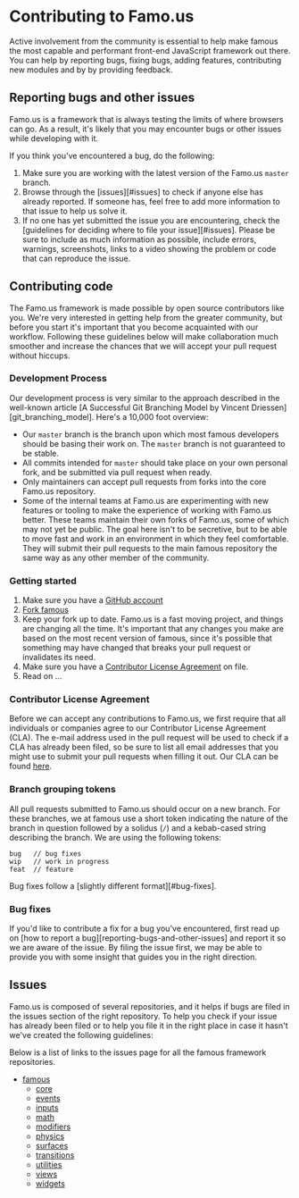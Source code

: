 # Contributing to Famo.us

Active involvement from the community is essential to help make famous the most
capable and performant front-end JavaScript framework out there. You can help by
reporting bugs, fixing bugs, adding features, contributing new modules and by
by providing feedback.


## Reporting bugs and other issues

Famo.us is a framework that is always testing the limits of where browsers can go. As a result, it's likely that you may encounter bugs or other issues while developing with it.

If you think you've encountered a bug, do the following:

1. Make sure you are working with the latest version of the Famo.us `master` branch.
2. Browse through the [issues][#issues] to check if
   anyone else has already reported. If someone has, feel free to add more
   information to that issue to help us solve it.
3. If no one has yet submitted the issue you are encountering, check the
   [guidelines for deciding where to file your issue][#issues]. Please be sure
   to include as much information as possible, include errors, warnings,
   screenshots, links to a video showing the problem or code that can reproduce
   the issue.


## Contributing code

The Famo.us framework is made possible by open source
contributors like you. We're very interested in getting help from the greater
community, but before you start it's important that you become acquainted with
our workflow. Following these guidelines below will make collaboration much
smoother and increase the chances that we will accept your pull request without
hiccups.


### Development Process

Our development process is very similar to the approach
described in the well-known article [A Successful Git Branching Model by Vincent
Driessen][git_branching_model]. Here's a 10,000 foot overview:

* Our `master` branch is the branch upon which most
  famous developers should be basing their work on. The `master` branch is not guaranteed to be stable.
* All commits intended for `master` should take place on your own personal
  fork, and be submitted via pull request when ready.
* Only maintainers can accept pull requests from forks into the core Famo.us
  repository.
* Some of the internal teams at Famo.us are experimenting with new features or
  tooling to make the experience of working with Famo.us better. These teams
  maintain their own forks of Famo.us, some of which may not yet be public. The
  goal here isn't to be secretive, but to be able to move fast and work in an
  environment in which they feel comfortable. They will submit their pull
  requests to the main famous repository the same way as any other member of the
  community.


### Getting started

1. Make sure you have a [GitHub account](https://github.com/signup/free)
2. [Fork famous][fork-famous]
3. Keep your fork up to date. Famo.us is a fast moving project, and things are
   changing all the time. It's important that any changes you make are based on
   the most recent version of famous, since it's possible that something may
   have changed that breaks your pull request or invalidates its need.
4. Make sure you have a [Contributor License Agreement][cla] on file.
5. Read on ...


### Contributor License Agreement

Before we can accept any contributions to Famo.us, we first require that all
individuals or companies agree to our Contributor License Agreement (CLA). The e-mail
address used in the pull request will be used to check if a CLA has already been
filed, so be sure to list all email addresses that you might use to submit your
pull requests when filling it out. Our CLA can be found [here][cla].


### Branch grouping tokens

All pull requests submitted to Famo.us should occur on a new branch. For these
branches, we at famous use a short token indicating the nature of the branch in
question followed by a solidus (`/`) and a kebab-cased string describing the
branch. We are using the following tokens:

    bug   // bug fixes
    wip   // work in progress
    feat  // feature

Bug fixes follow a [slightly different format][#bug-fixes].


### Bug fixes

If you'd like to contribute a fix for a bug you've encountered, first read up on
[how to report a bug][reporting-bugs-and-other-issues] and report it so we are
aware of the issue. By filing the issue first, we may be able to provide you
with some insight that guides you in the right direction.

## Issues

Famo.us is composed of several repositories, and it helps if bugs are filed in
the issues section of the right repository. To help you check if your issue has
already been filed or to help you file it in the right place in case it hasn't
we've created the following guidelines:

Below is a list of links to the issues page for all the famous framework
repositories.

* [famous][famous-issues]
  * [core][core-issues]
  * [events][events-issues]
  * [inputs][inputs-issues]
  * [math][math-issues]
  * [modifiers][modifiers-issues]
  * [physics][physics-issues]
  * [surfaces][surfaces-issues]
  * [transitions][transitions-issues]
  * [utilities][utilities-issues]
  * [views][views-issues]
  * [widgets][widgets-issues]


[famous-issues]: https://github.com/famous/famous/issues
[core-issues]: https://github.com/famous/core/issues
[events-issues]: https://github.com/famous/events/issues
[inputs-issues]: https://github.com/famous/inputs/issues
[math-issues]: https://github.com/famous/math/issues
[modifiers-issues]: https://github.com/famous/modifiers/issues
[physics-issues]: https://github.com/famous/physics/issues
[surfaces-issues]: https://github.com/famous/surfaces/issues
[transitions-issues]: https://github.com/famous/transitions/issues
[utilities-issues]: https://github.com/famous/utilities/issues
[views-issues]: https://github.com/famous/views/issues
[widgets-issues]: https://github.com/famous/widgets/issues

[famous]: https://github.com/famous/famous
[git-branching-model]: http://nvie.com/posts/a-successful-git-branching-model/
[semver]: http://semver.org/
[fork-famous]: https://github.com/Famous/famous/fork
[unix-principles]: http://www.faqs.org/docs/artu/ch01s06.html
[esr]: http://www.catb.org/esr/
[taoup]: http://www.catb.org/esr/writings/taoup/
[modifying-ojects-considered-bad]: http://perfectionkills.com/whats-wrong-with-extending-the-dom/
[cla]: http://famo.us/cla/individual

